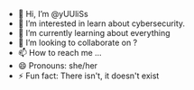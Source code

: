 - 👋 Hi, I’m @yUUliSs
- 👀 I’m interested in learn about cybersecurity.
- 🌱 I’m currently learning about everything
- 💞️ I’m looking to collaborate on ?
- 📫 How to reach me ...
- 😄 Pronouns: she/her
- ⚡ Fun fact: There isn't, it doesn't exist

<!---
yUUliSs/yUUliSs is a ✨ special ✨ repository because its `README.md` (this file) appears on your GitHub profile.
You can click the Preview link to take a look at your changes.
--->
